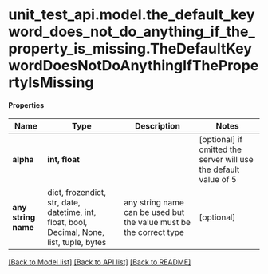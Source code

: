 # unit_test_api.model.the_default_keyword_does_not_do_anything_if_the_property_is_missing.TheDefaultKeywordDoesNotDoAnythingIfThePropertyIsMissing

#### Properties
Name | Type | Description | Notes
------------ | ------------- | ------------- | -------------
**alpha** | **int, float** |  | [optional]  if omitted the server will use the default value of 5
**any string name** | dict, frozendict, str, date, datetime, int, float, bool, Decimal, None, list, tuple, bytes | any string name can be used but the value must be the correct type | [optional]

[[Back to Model list]](../../README.md#documentation-for-models) [[Back to API list]](../../README.md#documentation-for-api-endpoints) [[Back to README]](../../README.md)

